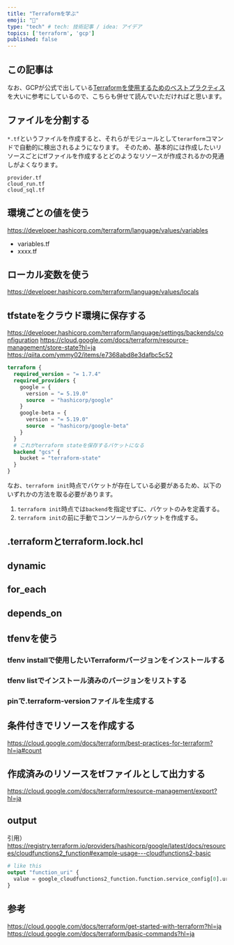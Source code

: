 ```yaml
---
title: "Terraformを学ぶ"
emoji: "🙆"
type: "tech" # tech: 技術記事 / idea: アイデア
topics: ['terraform', 'gcp']
published: false
---
```


## この記事は
なお、GCPが公式で出している[Terraformを使用するためのベストプラクティス](https://cloud.google.com/docs/terraform/best-practices-for-terraform?hl=ja)を大いに参考にしているので、こちらも併せて読んでいただければと思います。

## ファイルを分割する
`*.tf`というファイルを作成すると、それらがモジュールとして`terarform`コマンドで自動的に検出されるようになります。
そのため、基本的には作成したいリソースごとにtfファイルを作成するとどのようなリソースが作成されるかの見通しがよくなります。
```shell:イメージ
provider.tf
cloud_run.tf
cloud_sql.tf
```

## 環境ごとの値を使う
https://developer.hashicorp.com/terraform/language/values/variables
- variables.tf
- xxxx.tf

## ローカル変数を使う
https://developer.hashicorp.com/terraform/language/values/locals

## tfstateをクラウド環境に保存する
https://developer.hashicorp.com/terraform/language/settings/backends/configuration
https://cloud.google.com/docs/terraform/resource-management/store-state?hl=ja
https://qiita.com/ymmy02/items/e7368abd8e3dafbc5c52

```tf:main.tf
terraform {
  required_version = "= 1.7.4"
  required_providers {
    google = {
      version = "= 5.19.0"
      source  = "hashicorp/google"
    }
    google-beta = {
      version = "= 5.19.0"
      source  = "hashicorp/google-beta"
    }
  }
  # これがterraform stateを保存するバケットになる
  backend "gcs" {
    bucket = "terraform-state"
  }
}
```
なお、`terraform init`時点でバケットが存在している必要があるため、以下のいずれかの方法を取る必要があります。
1. `terraform init`時点では`backend`を指定せずに、バケットのみを定義する。
2. `terraform init`の前に手動でコンソールからバケットを作成する。

## .terraformとterraform.lock.hcl

## dynamic

## for_each

## depends_on

## tfenvを使う
### tfenv installで使用したいTerraformバージョンをインストールする
### tfenv listでインストール済みのバージョンをリストする
### pinで.terraform-versionファイルを生成する

## 条件付きでリソースを作成する
https://cloud.google.com/docs/terraform/best-practices-for-terraform?hl=ja#count

## 作成済みのリソースをtfファイルとして出力する
https://cloud.google.com/docs/terraform/resource-management/export?hl=ja

## output
引用）https://registry.terraform.io/providers/hashicorp/google/latest/docs/resources/cloudfunctions2_function#example-usage---cloudfunctions2-basic
```tf
# like this
output "function_uri" { 
  value = google_cloudfunctions2_function.function.service_config[0].uri
}
```

## 参考
https://cloud.google.com/docs/terraform/get-started-with-terraform?hl=ja
https://cloud.google.com/docs/terraform/basic-commands?hl=ja
